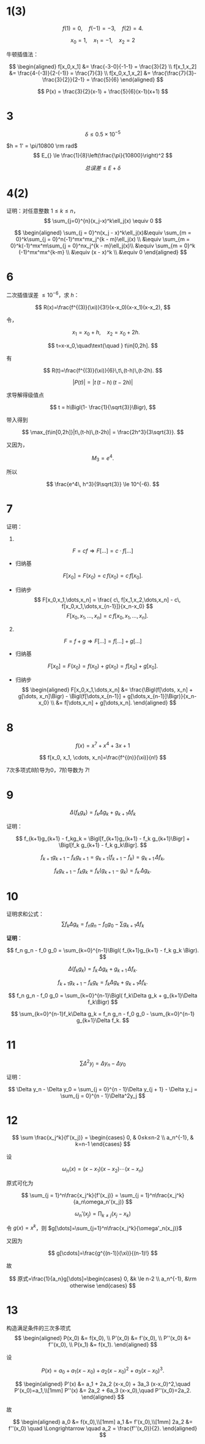 # 1(3)

$$
f(1)=0,\quad f(-1)=-3,\quad f(2)=4.
$$

$$
x_0=1,\quad x_1=-1,\quad x_2=2
$$

牛顿插值法：

$$
\begin{aligned}
f[x_0,x_1] &= \frac{-3-0}{-1-1} = \frac{3}{2} \\
f[x_1,x_2] &= \frac{4-(-3)}{2-(-1)} = \frac{7}{3} \\
f[x_0,x_1,x_2] &= \frac{\frac{7}{3}-\frac{3}{2}}{2-1} = \frac{5}{6}
\end{aligned}
$$

$$
P(x) = \frac{3}{2}(x-1) + \frac{5}{6}(x-1)(x+1)
$$


# 3

   $$
   \delta \le 0.5 \times 10^{-5}
   $$

 $h = 1' = \pi/10800 \rm rad$
   $$
   E_{} \le \frac{1}{8}\left(\frac{\pi}{10800}\right)^2
   $$

$$
总误差 \le E+\delta
$$


# 4(2)

证明：对任意整数 $1\le k\le n$，
$$
\sum_{j=0}^{n}(x_j-x)^k\ell_j(x) \equiv 0
$$

$$
\begin{aligned}
\sum_{j = 0}^n(x_j - x)^k\ell_j(x)&\equiv
\sum_{m = 0}^k\sum_{j = 0}^n(-1)^mx^mx_j^{k - m}\ell_j(x) \\ &\equiv
\sum_{m = 0}^k(-1)^mx^m\sum_{j = 0}^nx_j^{k - m}\ell_j(x)\\ &\equiv
\sum_{m = 0}^k (-1)^mx^mx^{k-m} \\ &\equiv 
(x - x)^k \\ &\equiv 
0
\end{aligned}
$$

# 6

二次插值误差 $≤10^{-6}$，求 $h$：

$$
R(x)=\frac{f^{(3)}(\xi)}{3!}(x-x_0)(x-x_1)(x-x_2),
$$

令，

$$
\quad x_1=x_0+h,\quad x_2=x_0+2h.
$$

$$
t=x-x_0,\quad\text{\quad  } t\in[0,2h].
$$

有

$$
R(t)=\frac{f^{(3)}(\xi)}{6}\,t\,(t-h)\,(t-2h).
$$


$$
|P(t)|=|t\,(t-h)\,(t-2h)|
$$

求导解得级值点

$$
t = h\Bigl(1- \frac{1}{\sqrt{3}}\Bigr),
$$

带入得到

$$
\max_{t\in[0,2h]}|t\,(t-h)\,(t-2h)| = \frac{2h^3}{3\sqrt{3}}.
$$

又因为，

$$
M_3 = e^4.
$$

所以

$$
\frac{e^4\, h^3}{9\sqrt{3}} \le 10^{-6}.
$$


# 7

证明：

1.
$$
F=cf \Rightarrow F[...] = c·f[...]
$$

- 归纳基

$$
  F[x_0] = F(x_0) = c\, f(x_0) = c\, f[x_0].
  $$

- 归纳步
  $$
  F[x_0,x_1,\dots,x_n] = \frac{ c\, f[x_1,x_2,\dots,x_n] - c\, f[x_0,x_1,\dots,x_{n-1}]}{x_n-x_0}
  $$
  $$
  F[x_0,x_1,\dots,x_n] = c\,f[x_0,x_1,\dots,x_n].
  $$

2. 
$$
F=f+g \Rightarrow F[...] = f[...] + g[...]
$$

- 归纳基

$$
  F[x_0] = F(x_0)= f(x_0)+g(x_0)= f[x_0]+g[x_0].
  $$

- 归纳步
$$
\begin{aligned}
  F[x_0,x_1,\dots,x_n] &= \frac{\Bigl(f[\dots, x_n] + g[\dots, x_n]\Bigr) - \Bigl(f[\dots,x_{n-1}] + g[\dots,x_{n-1}]\Bigr)}{x_n-x_0} \\
  &= f[\dots,x_n] + g[\dots,x_n].
  \end{aligned}
  $$



# 8

$$
f(x)=x^7+x^4+3x+1
$$

$$
f[x_0, x_1, \cdots, x_n]=\frac{f^{(n)}(\xi)}{n!}
$$

7次多项式8阶导为0，7阶导数为 $7!$

# 9

$$
Δ(f_k g_k) = f_kΔg_k + g_{k+1}Δf_k
$$

证明：

   $$
   f_{k+1}g_{k+1} - f_kg_k = \Bigl[f_{k+1}g_{k+1} - f_k g_{k+1}\Bigr] + \Bigl[f_k g_{k+1} - f_k g_k\Bigr].
   $$


   $$
   f_{k+1}g_{k+1} - f_kg_{k+1} = g_{k+1}\bigl(f_{k+1} - f_k\bigr) = g_{k+1}\,\Delta f_k,
   $$

   $$
   f_k g_{k+1} - f_k g_k = f_k\bigl(g_{k+1} - g_k\bigr) = f_k\,\Delta g_k.
   $$


# 10

证明求和公式：
$$
\sum f_kΔg_k = f_n g_n - f_0 g_0 - \sum g_{k+1}Δf_k
$$

**证明**：


   $$
   f_n g_n - f_0 g_0 = \sum_{k=0}^{n-1}\Bigl( f_{k+1}g_{k+1} - f_k g_k \Bigr).
   $$


   $$
   \Delta(f_k g_k) = f_k\,\Delta g_k + g_{k+1}\,\Delta f_k.
   $$

   $$
   f_{k+1}g_{k+1} - f_k g_k = f_k\Delta g_k + g_{k+1}\Delta f_k.
   $$


   $$
   f_n g_n - f_0 g_0 = \sum_{k=0}^{n-1}\Bigl( f_k\Delta g_k + g_{k+1}\Delta f_k\Bigr)
   $$

   $$
   \sum_{k=0}^{n-1}f_k\Delta g_k = f_n g_n - f_0 g_0 - \sum_{k=0}^{n-1} g_{k+1}\Delta f_k.
   $$


# 11

$$
\sum Δ^2 y_j = Δy_n - Δy_0
$$

证明：

$$
\Delta y_n - \Delta y_0 = \sum_{j = 0}^{n - 1}\Delta y_{j + 1} - \Delta y_j = \sum_{j = 0}^{n - 1}\Delta^2y_j
$$

# 12

$$
\sum \frac{x_j^k}{f'(x_j)} = 
\begin{cases}
0, & 0≤k≤n-2 \\
a_n^{-1}, & k=n-1
\end{cases}
$$

设

$$
\omega_n (x) = (x - x_1)(x - x_2)\cdots(x - x_n)
$$

原式可化为

$$
\sum_{j = 1}^n\frac{x_j^k}{f'(x_j)} = \sum_{j = 1}^n\frac{x_j^k}{a_n\omega_n'(x_j)}
$$

$$
\omega_n'(x_j)=\prod_{k\neq j}(x_j - x_k)
$$

令 $g(x) = x^k$，则 $g[\dots]=\sum_{j=1}^n\frac{x_j^k}{\omega'_n(x_j)}$

又因为

$$
g[\cdots]=\frac{g^{(n-1)}(\xi)}{(n-1)!}
$$

故

$$
原式=\frac{1}{a_n}g[\dots]=\begin{cases}
0, &k \le n-2 \\
a_n^{-1}, &\rm otherwise
\end{cases}
$$

# 13

构造满足条件的三次多项式
$$
\begin{aligned}
P(x_0) &= f(x_0), \\
P'(x_0) &= f'(x_0), \\
P''(x_0) &= f''(x_0), \\
P(x_1) &= f(x_1).
\end{aligned}
$$

设

$$
P(x) = a_0 + a_1 (x-x_0) + a_2 (x-x_0)^2 + a_3 (x-x_0)^3.
$$

$$
\begin{aligned}
P'(x) &= a_1 + 2a_2 (x-x_0) + 3a_3 (x-x_0)^2,\quad P'(x_0)=a_1,\\[1mm]
P''(x) &= 2a_2 + 6a_3 (x-x_0),\quad P''(x_0)=2a_2.
\end{aligned}
$$

故

$$
\begin{aligned}
a_0 &= f(x_0),\\[1mm]
a_1 &= f'(x_0),\\[1mm]
2a_2 &= f''(x_0) \quad \Longrightarrow \quad a_2 = \frac{f''(x_0)}{2}.
\end{aligned}
$$